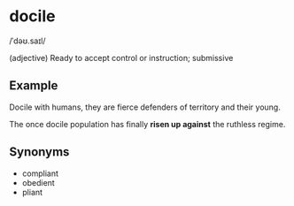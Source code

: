 # docile

/ˈdəʊ.saɪl/

(adjective) Ready to accept control or instruction; submissive

## Example

Docile with humans, they are fierce defenders of territory and their young.

The once docile population has finally **risen up against** the ruthless regime.

## Synonyms

+ compliant
+ obedient
+ pliant

